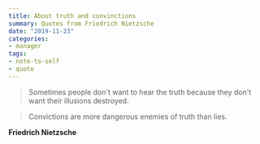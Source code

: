```yaml
---
title: About truth and convinctions
summary: Quotes from Friedrich Nietzsche
date: "2019-11-23"
categories:
- manager
tags:
- note-to-self
- quote
---
```


> Sometimes people don't want to hear the truth because they don't want their illusions destroyed.

> Convictions are more dangerous enemies of truth than lies.

**Friedrich Nietzsche**

